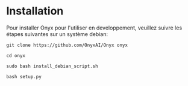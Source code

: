 # Installation

Pour installer Onyx pour l'utiliser en developpement, veuillez suivre les étapes suivantes sur un système debian:

```text
git clone https://github.com/OnyxAI/Onyx onyx

cd onyx

sudo bash install_debian_script.sh

bash setup.py
```

